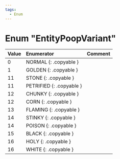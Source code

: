 ```yaml
---
tags:
  - Enum
---
```

# Enum "EntityPoopVariant"
|Value|Enumerator|Comment|
|:--|:--|:--|
|0 |NORMAL {: .copyable } |  |
|1 |GOLDEN {: .copyable } |  |
|11 |STONE {: .copyable } |  |
|11 |PETRIFIED {: .copyable } |  |
|12 |CHUNKY {: .copyable } |  |
|12 |CORN {: .copyable } |  |
|13 |FLAMING {: .copyable } |  |
|14 |STINKY {: .copyable } |  |
|14 |POISON {: .copyable } |  |
|15 |BLACK {: .copyable } |  |
|16 |HOLY {: .copyable } |  |
|16 |WHITE {: .copyable } |  |
